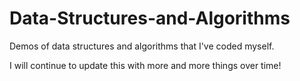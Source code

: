 # Data-Structures-and-Algorithms
Demos of data structures and algorithms that I've coded myself.

I will continue to update this with more and more things over time!
